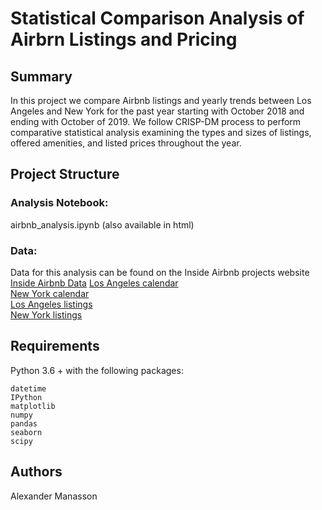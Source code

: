 # Statistical Comparison Analysis of Airbrn Listings and Pricing
## Summary
In this project we compare Airbnb listings and yearly trends between Los Angeles and New York for the past year starting with October 2018 and ending with October of 2019. We follow CRISP-DM process to perform comparative statistical analysis examining the types and sizes of listings, offered amenities, and listed prices throughout the year.
## Project Structure
### Analysis Notebook:  
airbnb_analysis.ipynb (also available in html)
### Data:
Data for this analysis can be found on the Inside Airbnb projects website [Inside Airbnb Data](http://insideairbnb.com/get-the-data.html)
[Los Angeles calendar](http://data.insideairbnb.com/united-states/ca/los-angeles/2018-10-05/data/calendar.csv.gz)  
[New York calendar](http://data.insideairbnb.com/united-states/ny/new-york-city/2018-10-03/data/calendar.csv.gz)  
[Los Angeles listings](http://data.insideairbnb.com/united-states/ca/los-angeles/2018-10-05/data/listings.csv.gz)  
[New York listings](http://data.insideairbnb.com/united-states/ny/new-york-city/2018-10-03/data/listings.csv.gz)   
## Requirements
Python 3.6 + with the following packages:
    
    datetime
    IPython
    matplotlib
    numpy
    pandas
    seaborn
    scipy
## Authors
Alexander Manasson
